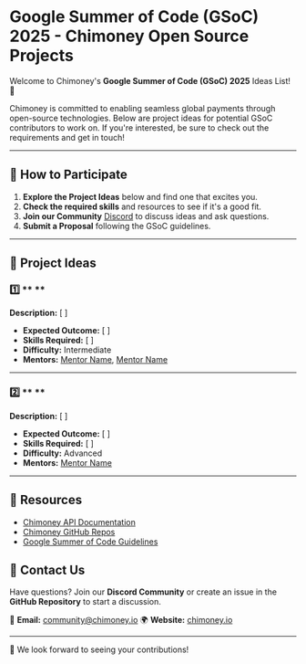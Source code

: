 # Google Summer of Code (GSoC) 2025 - Chimoney Open Source Projects

Welcome to Chimoney's **Google Summer of Code (GSoC) 2025** Ideas List! 🚀 

Chimoney is committed to enabling seamless global payments through open-source technologies. Below are project ideas for potential GSoC contributors to work on. 
If you're interested, be sure to check out the requirements and get in touch!

---

## 🌟 How to Participate

1. **Explore the Project Ideas** below and find one that excites you.
2. **Check the required skills** and resources to see if it's a good fit.
3. **Join our Community** [Discord](https://discord.gg/TsyKnzT4qV) to discuss ideas and ask questions.
4. **Submit a Proposal** following the GSoC guidelines.

---

## 📌 Project Ideas

### 1️⃣ ** **
**Description:** [ ]
- **Expected Outcome:** [ ]
- **Skills Required:** [ ]
- **Difficulty:** Intermediate
- **Mentors:** [Mentor Name](@githubprofile), [Mentor Name](@githubprofile)

---

### 2️⃣ ** **
**Description:** [ ]
- **Expected Outcome:** [ ]
- **Skills Required:** [ ]
- **Difficulty:** Advanced
- **Mentors:** [Mentor Name](@githubprofile)

---

## 🔗 Resources
- [Chimoney API Documentation](https://chimoney.readme.io/reference/getting-started-with-your-api)
- [Chimoney GitHub Repos](https://github.com/Chimoney)
- [Google Summer of Code Guidelines](https://summerofcode.withgoogle.com/)

## 💬 Contact Us
Have questions? Join our **Discord Community** or create an issue in the **GitHub Repository** to start a discussion.

📩 **Email:** community@chimoney.io
🌍 **Website:** [chimoney.io](https://chimoney.io)

---

🎉 We look forward to seeing your contributions! 
